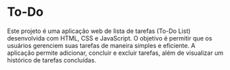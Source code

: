 # To-Do
Este projeto é uma aplicação web de lista de tarefas (To-Do List) desenvolvida com HTML, CSS e JavaScript. O objetivo é permitir que os usuários gerenciem suas tarefas de maneira simples e eficiente. A aplicação permite adicionar, concluir e excluir tarefas, além de visualizar um histórico de tarefas concluídas.
